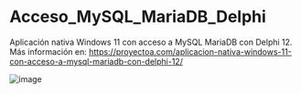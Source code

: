 # Acceso_MySQL_MariaDB_Delphi
 Aplicación nativa Windows 11 con acceso a MySQL MariaDB con Delphi 12. Más información en: https://proyectoa.com/aplicacion-nativa-windows-11-con-acceso-a-mysql-mariadb-con-delphi-12/

 ![image](https://github.com/user-attachments/assets/29db2bf0-d1eb-4a60-81d2-731b191f2868)

